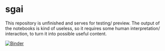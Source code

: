 # sgai

This repository is unfinished and serves for testing/ preview. The output of the notebooks is kind of useless, so it requires some human interpretation/ interaction, to turn it into possible useful content.

[![Binder](https://mybinder.org/badge_logo.svg)](https://mybinder.org/v2/gh/experimental-informatics/sgai/master)

